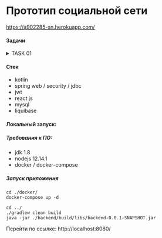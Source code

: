 # Прототип социальной сети

https://a902285-sn.herokuapp.com/

#### Задачи
<details>
  <summary>TASK 01</summary>
  
  Требуется разработать создание и просмотр анект в социальной сети.
  
  Функциональные требования:
  Авторизация по паролю.
  Страница регистрации, где указывается следующая информация:
  Имя
  Фамилия
  Возраст
  Пол
  Интересы
  Город
  Страницы с анкетой.
  
  Нефункциональные требования:
  Любой язык программирования
  В качестве базы данных использовать MySQL
  Не использовать ORM
  Программа должна представлять из себя монолитное приложение.
  Не рекомендуется использовать следующие технологии:
  Репликация
  Шардинг
  Индексы
  Кэширование
  
  
  Верстка не важна. Подойдет самая примитивная.
  
  Разместить приложение на любом хостинге. Например, heroku.
  
</details>

#### Стек
- kotlin
- spring web / security / jdbc
- jwt
- react js
- mysql
- liquibase

#### Локальный запуск:

##### Требования к ПО:
- jdk 1.8
- nodejs 12.14.1
- docker / docker-compose

##### Запуск приложения
```
cd ./docker/
docker-compose up -d

cd ../
./gradlew clean build
java -jar ./backend/build/libs/backend-0.0.1-SNAPSHOT.jar
```
Перейти по ссылке: http://localhost:8080/